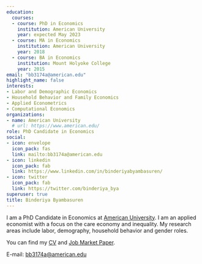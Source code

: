 ```yaml
---
education:
  courses:
  - course: PhD in Economics
    institution: American University
    year: expected May 2023
  - course: MA in Economics
    institution: American University
    year: 2018
  - course: BA in Economics
    institution: Mount Holyoke College
    year: 2015
email: "bb3174a@american.edu"
highlight_name: false
interests:
- Labor and Demographic Economics
- Household Behavior and Family Economics
- Applied Econometrics
- Computational Economics
organizations:
- name: American University
  # url: https://www.american.edu/
role: PhD Candidate in Economics
social:
- icon: envelope
  icon_pack: fas
  link: mailto:bb3174a@american.edu
- icon: linkedin
  icon_pack: fab
  link: https://www.linkedin.com/in/binderiyabyambasuren/
- icon: twitter
  icon_pack: fab
  link: https://twitter.com/binderiya_bya
superuser: true
title: Binderiya Byambasuren
---
```


I am a PhD Candidate in Economics at [American University](https://www.american.edu/). I am an applied economist with a focus on the care economy and inequality. My research areas include labor, demography, household behavior and gender roles. 

You can find my [CV](https://binderiyabyambasuren.com/uploads/CV.pdf) and [Job Market Paper](https://binderiyabyambasuren.com/uploads/JMP.pdf).

E-mail: bb3174a@american.edu


